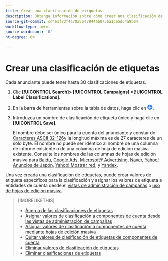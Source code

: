 ```yaml
---
title: Crear una clasificación de etiquetas
description: Obtenga información sobre cómo crear una clasificación de etiquetas para agrupar los componentes de la cuenta.
source-git-commit: cd461f73f4a70a5647844a6075ba1c65d64a9b04
workflow-type: tm+mt
source-wordcount: '0'
ht-degree: 0%

---
```


# Crear una clasificación de etiquetas

Cada anunciante puede tener hasta 30 clasificaciones de etiquetas.

1. Clic **[!UICONTROL Search]> [!UICONTROL Campaigns] >[!UICONTROL Label Classifications]**.

1. En la barra de herramientas sobre la tabla de datos, haga clic en ![Crear](/help/search-social-commerce/assets/add.png "Crear").

1. Introduzca un nombre de clasificación de etiqueta único y haga clic en **[!UICONTROL Save]**.

   El nombre debe ser único para la cuenta del anunciante y constar de [Caracteres ASCII 32-126](https://www.asciitable.com/)y la longitud máxima es de 27 caracteres de un solo byte. El nombre no puede ser idéntico al nombre de una columna de informe existente o de una columna de hoja de edición masiva existente. Consulte los nombres de las columnas de hojas de edición masiva para [Baidu](/help/search-social-commerce/campaign-management/bulksheets/bulksheet-data-formats/bulksheet-data-baidu.md), [Google Ads](/help/search-social-commerce/campaign-management/bulksheets/bulksheet-data-formats/bulksheet-data-google.md), [Microsoft® Advertising](/help/search-social-commerce/campaign-management/bulksheets/bulksheet-data-formats/bulksheet-data-microsoft.md), [Naver](/help/search-social-commerce/campaign-management/bulksheets/bulksheet-data-formats/bulksheet-data-naver.md), [Yahoo! Anuncios de Japón](/help/search-social-commerce/campaign-management/bulksheets/bulksheet-data-formats/bulksheet-data-yahoo-japan.md), [Yahoo! Mostrar red](/help/search-social-commerce/campaign-management/bulksheets/bulksheet-data-formats/bulksheet-data-yahoo-display-network.md), y [Yandex](/help/search-social-commerce/campaign-management/bulksheets/bulksheet-data-formats/bulksheet-data-yandex.md).

Una vez creada una clasificación de etiquetas, puede crear valores de etiqueta específicos para la clasificación y asignar los valores de etiqueta a entidades de cuenta desde el [vistas de administración de campañas](classification-values-assign-campaign-management.md) o [uso de hojas de edición masiva](classification-values-assign-bulksheets.md).

>[!MORELIKETHIS]
>
>* [Acerca de las clasificaciones de etiquetas](classification-about.md)
>* [Asignar valores de clasificación a componentes de cuenta desde las vistas de administración de campañas](classification-values-assign-campaign-management.md)
>* [Asignar valores de clasificación a componentes de cuenta mediante hojas de edición masiva](classification-values-assign-bulksheets.md)
>* [Quitar valores de clasificación de etiquetas de componentes de cuenta](classification-values-remove.md)
>* [Eliminar valores de clasificación de etiquetas](classification-values-delete.md)
>* [Eliminar clasificaciones de etiquetas](classification-delete.md)

